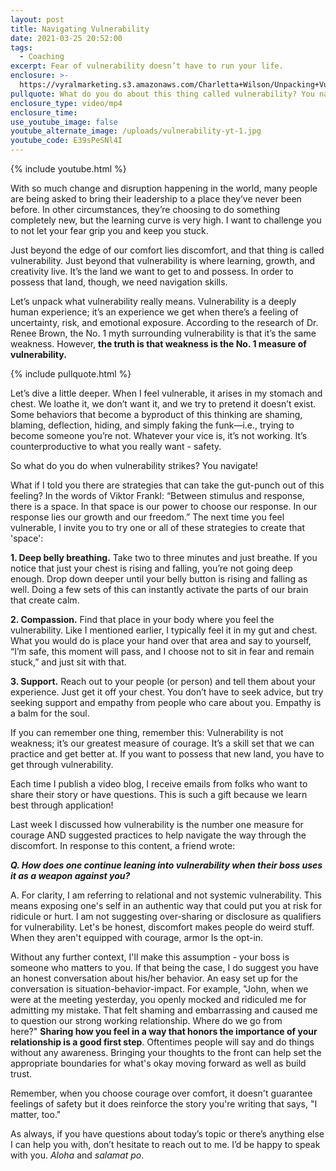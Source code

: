 ```yaml
---
layout: post
title: Navigating Vulnerability
date: 2021-03-25 20:52:00
tags:
  - Coaching
excerpt: Fear of vulnerability doesn’t have to run your life.
enclosure: >-
  https://vyralmarketing.s3.amazonaws.com/Charletta+Wilson/Unpacking+Vulnerability.mp4
pullquote: What do you do about this thing called vulnerability? You navigate.
enclosure_type: video/mp4
enclosure_time:
use_youtube_image: false
youtube_alternate_image: /uploads/vulnerability-yt-1.jpg
youtube_code: E39sPeSNl4I
---
```

{% include youtube.html %}

With so much change and disruption happening in the world, many people are being asked to bring their leadership to a place they’ve never been before. In other circumstances, they’re choosing to do something completely new, but the learning curve is very high. I want to challenge you to not let your fear grip you and keep you stuck.&nbsp;

Just beyond the edge of our comfort lies discomfort, and that thing is called vulnerability. Just beyond that vulnerability is where learning, growth, and creativity live. It’s the land we want to get to and possess. In order to possess that land, though, we need navigation skills.

Let’s unpack what vulnerability really means. Vulnerability is a deeply human experience; it’s an experience we get when there’s a feeling of uncertainty, risk, and emotional exposure. According to the research of Dr. Renee Brown, the No. 1 myth surrounding vulnerability is that it’s the same weakness. However,&nbsp;**the truth is that weakness is the No. 1 measure of vulnerability.**&nbsp;

{% include pullquote.html %}

Let’s dive a little deeper. When I feel vulnerable, it arises in my stomach and chest. We loathe it, we don’t want it, and we try to pretend it doesn’t exist. Some behaviors that become a byproduct of this thinking are shaming, blaming, deflection, hiding, and simply faking the funk—i.e., trying to become someone you’re not. Whatever your vice is, it’s not working. It’s counterproductive to what you really want - safety.&nbsp;

So what do you do when vulnerability strikes? You navigate\!

What if I told you there are strategies that can take the gut-punch out of this feeling? In the words of Viktor Frankl: “Between stimulus and response, there is a space. In that space is our power to choose our response. In our response lies our growth and our freedom.” The next time you feel vulnerable, I invite you to try one or all of these strategies to create that 'space':

**1\. Deep belly breathing.**&nbsp;Take two to three minutes and just breathe. If you notice that just your chest is rising and falling, you’re not going deep enough. Drop down deeper until your belly button is rising and falling as well. Doing a few sets of this can instantly activate the parts of our brain that create calm.&nbsp;

**2\. Compassion.**&nbsp;Find that place in your body where you feel the vulnerability. Like I mentioned earlier, I typically feel it in my gut and chest. What you would do is place your hand over that area and say to yourself, “I’m safe, this moment will pass, and I choose not to sit in fear and remain stuck,” and just sit with that.&nbsp;

**3\. Support.**&nbsp;Reach out to your people (or person) and tell them about your experience. Just get it off your chest. You don’t have to seek advice, but try seeking support and empathy from people who care about you. Empathy is a balm for the soul.

If you can remember one thing, remember this: Vulnerability is not weakness; it’s our greatest measure of courage. It’s a skill set that we can practice and get better at. If you want to possess that new land, you have to get through vulnerability.&nbsp;

Each time I publish a video blog, I receive emails from folks who want to share their story or have questions. This is such a gift because we learn best through application\!&nbsp;&nbsp;

Last week I discussed how vulnerability is the number one measure for courage AND suggested practices to help navigate the way through the discomfort. In response to this content, a friend wrote:&nbsp;

***Q. How does one continue leaning into vulnerability when their boss uses it as a weapon against you?***

A. For clarity, I am referring to relational and not systemic vulnerability. This means exposing one's self in an authentic way that could put you at risk for ridicule or hurt. I am not suggesting over-sharing or disclosure as qualifiers for vulnerability. Let's be honest, discomfort makes people do weird stuff. When they aren't equipped with courage, armor Is the opt-in.

Without any further context, I'll make this assumption - your boss is someone who matters to you. If that being the case, I do suggest you have an honest conversation about his/her behavior. An easy set up for the conversation is situation-behavior-impact. For example, "John, when we were at the meeting yesterday, you openly mocked and ridiculed me for admitting my mistake. That felt shaming and embarrassing and caused me to question our strong working relationship. Where do we go from here?"&nbsp;**Sharing how you feel in a way that honors the importance of your relationship is a good first step**. Oftentimes people will say and do things without any awareness. Bringing your thoughts to the front can help set the appropriate boundaries for what's okay moving forward as well as build trust.

Remember, when you choose courage over comfort, it doesn't guarantee feelings of safety but it does reinforce the story you're writing that says, "I matter, too."

As always, if you have questions about today’s topic or there’s anything else I can help you with, don’t hesitate to reach out to me. I’d be happy to speak with you.&nbsp;*Aloha*&nbsp;and&nbsp;*salamat po*.
